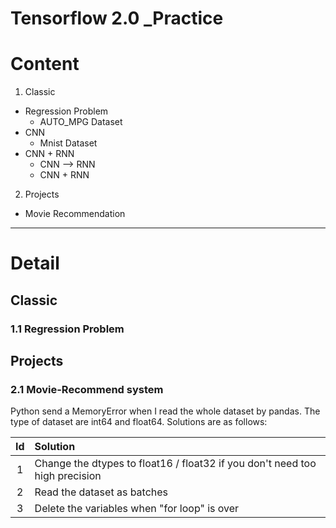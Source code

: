 # Tensorflow 2.0 _Practice

# Content
1. Classic
  - Regression Problem
    - AUTO_MPG Dataset
  - CNN
    - Mnist Dataset
  - CNN + RNN
    - CNN --> RNN
    - CNN + RNN
2. Projects
  - Movie Recommendation
  
 ---
 
# Detail
## Classic
### 1.1 Regression Problem

## Projects
### 2.1 Movie-Recommend system
Python send a MemoryError when I read the whole dataset by pandas. The type of dataset are int64 and float64. Solutions are as follows:

|Id|Solution|
|:-:|:-|
|1|Change the dtypes to float16 / float32 if you don't need too high precision|
|2|Read the dataset as batches|
|3|Delete the variables when "for loop" is over|
